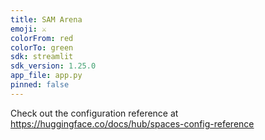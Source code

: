```yaml
---
title: SAM Arena
emoji: ⚔️
colorFrom: red
colorTo: green
sdk: streamlit
sdk_version: 1.25.0
app_file: app.py
pinned: false
---
```


Check out the configuration reference at https://huggingface.co/docs/hub/spaces-config-reference
